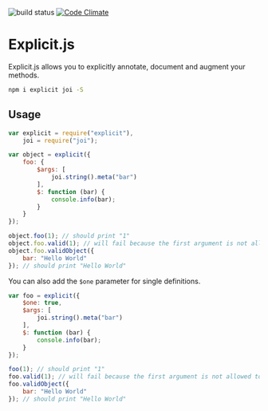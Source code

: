 ![build status](https://travis-ci.org/explicitjs/explicit.svg?branch=master)
[![Code Climate](https://codeclimate.com/github/explicitjs/explicit/badges/gpa.svg)](https://codeclimate.com/github/explicitjs/explicit)

# Explicit.js

Explicit.js allows you to explicitly annotate, document and augment your methods.

```bash
npm i explicit joi -S
```

## Usage

```JavaScript
var explicit = require("explicit"),
    joi = require("joi");

var object = explicit({
    foo: {
        $args: [
            joi.string().meta("bar")
        ],
        $: function (bar) {
            console.info(bar);
        }
    }
});

object.foo(1); // should print "1"
object.foo.valid(1); // will fail because the first argument is not allowed to be a string
object.foo.validObject({
    bar: "Hello World"
}); // should print "Hello World"
```

You can also add the ```$one``` parameter for single definitions.

```JavaScript
var foo = explicit({
    $one: true,   
    $args: [
        joi.string().meta("bar")
    ],
    $: function (bar) {
        console.info(bar);
    }
});

foo(1); // should print "1"
foo.valid(1); // will fail because the first argument is not allowed to be a string
foo.validObject({
    bar: "Hello World"
}); // should print "Hello World"
```
